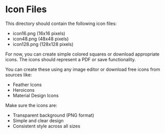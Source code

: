 # Icon Files

This directory should contain the following icon files:
- icon16.png (16x16 pixels)
- icon48.png (48x48 pixels)  
- icon128.png (128x128 pixels)

For now, you can create simple colored squares or download appropriate icons.
The icons should represent a PDF or save functionality.

You can create these using any image editor or download free icons from sources like:
- Feather Icons
- Heroicons
- Material Design Icons

Make sure the icons are:
- Transparent background (PNG format)
- Simple and clear design
- Consistent style across all sizes